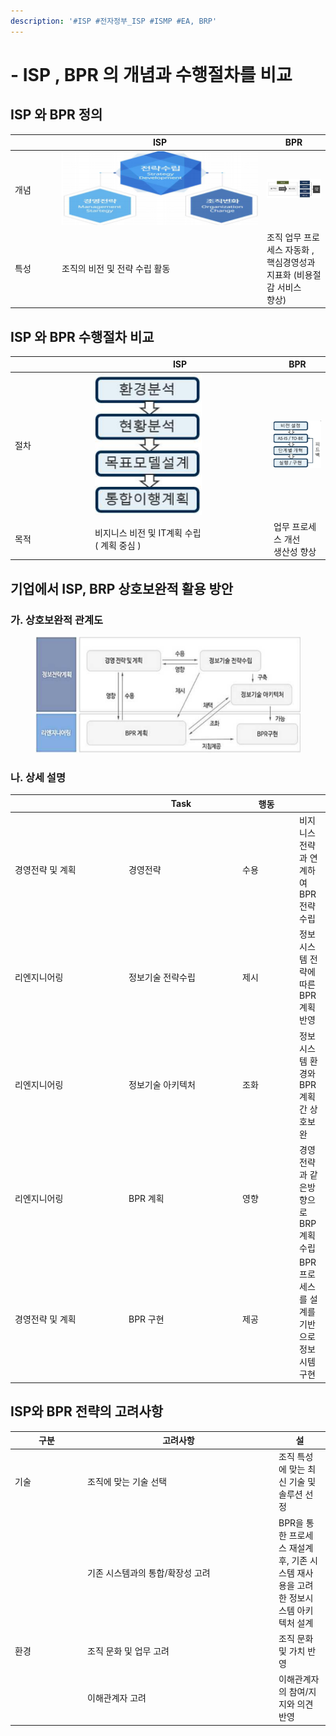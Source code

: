 ```yaml
---
description: '#ISP #전자정부_ISP #ISMP #EA, BRP'
---
```


# - ISP , BPR 의 개념과 수행절차를 비교

## ISP 와 BPR 정의

<table><thead><tr><th width="61"></th><th width="314">ISP</th><th>BPR</th></tr></thead><tbody><tr><td>개념</td><td><img src="../../../.gitbook/assets/image (13) (1) (1).png" alt="" data-size="original"></td><td><img src="../../../.gitbook/assets/image (14) (1) (1).png" alt="" data-size="original"></td></tr><tr><td>특성</td><td>조직의 비전 및 전략 수립 활동</td><td>조직 업무 프로세스 자동화 , <br>핵심경영성과 지표화 (비용절감 서비스<br>향상)</td></tr></tbody></table>

## ISP 와 BPR 수행절차 비교

<table><thead><tr><th width="114"></th><th width="272">ISP</th><th>BPR</th></tr></thead><tbody><tr><td>절차</td><td><img src="../../../.gitbook/assets/image (15) (1) (1).png" alt="" data-size="original"></td><td><img src="../../../.gitbook/assets/image (16) (1) (1).png" alt="" data-size="original"></td></tr><tr><td>목적</td><td>비지니스 비전 및 IT계획 수립 <br>( 계획 중심 )</td><td>업무  프로세스 개선<br>생산성 향상</td></tr></tbody></table>

## 기업에서 ISP, BRP 상호보완적 활용 방안

### 가. 상호보완적 관계도

<figure><img src="../../../.gitbook/assets/image (18) (1).png" alt=""><figcaption></figcaption></figure>

### 나. 상세 설명

<table><thead><tr><th width="168"></th><th width="168">Task</th><th width="77">행동</th><th></th></tr></thead><tbody><tr><td>경영전략 및 계획</td><td>경영전략</td><td>수용</td><td>비지니스  전략과 연계하여 BPR 전략 수립</td></tr><tr><td>리엔지니어링</td><td>정보기술 전략수립</td><td>제시</td><td>정보시스템 전략에 따른 BPR 계획 반영</td></tr><tr><td>리엔지니어링</td><td>정보기술 아키텍처</td><td>조화</td><td>정보시스템 환경와 BPR 계획 간 상호보완</td></tr><tr><td>리엔지니어링</td><td>BPR 계획</td><td>영향</td><td>경영전략과 같은방향으로 BRP 계획 수립</td></tr><tr><td>경영전략 및 계획</td><td>BPR 구현</td><td>제공</td><td>BPR 프로세스를 설계를 기반으로<br>정보시템 구현</td></tr></tbody></table>

## ISP와  BPR 전략의 고려사항

<table><thead><tr><th width="102">구분</th><th width="292">고려사항</th><th>설</th></tr></thead><tbody><tr><td>기술</td><td>조직에 맞는 기술 선택</td><td>조직 특성에 맞는 최신 기술 및 솔루션 선정</td></tr><tr><td></td><td>기존 시스템과의 통합/확장성 고려</td><td>BPR을 통한 프로세스 재설계 후, 기존 시스템 재사용을 고려한 정보시스템 아키텍처 설계</td></tr><tr><td>환경</td><td>조직 문화 및 업무 고려</td><td>조직 문화 및 가치 반영</td></tr><tr><td></td><td>이해관계자 고려</td><td>이해관계자의 참여/지지와 의견 반영</td></tr></tbody></table>

